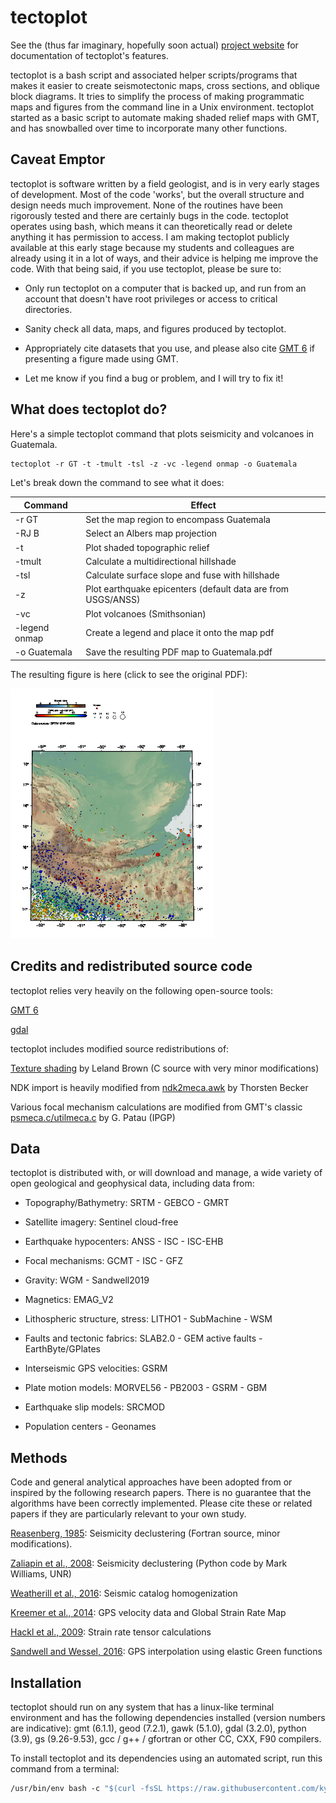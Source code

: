 tectoplot
=========

See the (thus far imaginary, hopefully soon actual) [project website][tectoplot] for documentation of tectoplot's features.

tectoplot is a bash script and associated helper scripts/programs that makes it easier to create seismotectonic maps, cross sections, and oblique block diagrams. It tries to simplify the process of making programmatic maps and figures from the command line in a Unix environment. tectoplot started as a basic script to automate making shaded relief maps with GMT, and has snowballed over time to incorporate many other functions.

Caveat Emptor
-------------

tectoplot is software written by a field geologist, and is in very early stages of development. Most of the code 'works', but the overall structure and design needs much improvement. None of the routines have been rigorously tested and there are certainly bugs in the code. tectoplot operates using bash, which means it can theoretically read or delete anything it has permission to access. I am making tectoplot publicly available at this early stage because my students and colleagues are already using it in a lot of ways, and their advice is helping me improve the code. With that being said, if you use tectoplot, please be sure to:

 * Only run tectoplot on a computer that is backed up, and run from an account that doesn't have root privileges or access to critical directories.

 * Sanity check all data, maps, and figures produced by tectoplot.

 * Appropriately cite datasets that you use, and please also cite [GMT 6][gmt6] if presenting a figure made using GMT.

 * Let me know if you find a bug or problem, and I will try to fix it!

What does tectoplot do?
-----------------------

Here's a simple tectoplot command that plots seismicity and volcanoes in Guatemala.

```proto
tectoplot -r GT -t -tmult -tsl -z -vc -legend onmap -o Guatemala
```

Let's break down the command to see what it does:

|Command|Effect|
|--|--|
|-r GT|Set the map region to encompass Guatemala|
|-RJ B|Select an Albers map projection|
|-t|Plot shaded topographic relief|
|-tmult|Calculate a multidirectional hillshade|
|-tsl|Calculate surface slope and fuse with hillshade|
|-z|Plot earthquake epicenters (default data are from USGS/ANSS)|
|-vc|Plot volcanoes (Smithsonian)|
|-legend onmap|Create a legend and place it onto the map pdf|
|-o Guatemala|Save the resulting PDF map to Guatemala.pdf|


The resulting figure is here (click to see the original PDF):

<a href=examples/Guatemala.pdf><img src=examples/Guatemala.jpg height=400></a>

Credits and redistributed source code
-------------------------------------

tectoplot relies very heavily on the following open-source tools:

[GMT 6][gmt6]

[gdal][gdal]

tectoplot includes modified source redistributions of:

[Texture shading][text] by Leland Brown (C source with very minor modifications)

NDK import is heavily modified from [ndk2meca.awk][ndk2meca] by Thorsten Becker

Various focal mechanism calculations are modified from GMT's classic [psmeca.c/utilmeca.c][utilmeca] by G. Patau (IPGP)

Data
----

tectoplot is distributed with, or will download and manage, a wide variety of open geological and geophysical data, including data from:

* Topography/Bathymetry: SRTM - GEBCO - GMRT

* Satellite imagery: Sentinel cloud-free

* Earthquake hypocenters: ANSS - ISC - ISC-EHB

* Focal mechanisms: GCMT - ISC - GFZ

* Gravity: WGM - Sandwell2019

* Magnetics: EMAG_V2

* Lithospheric structure, stress: LITHO1 - SubMachine - WSM

* Faults and tectonic fabrics: SLAB2.0 - GEM active faults - EarthByte/GPlates

* Interseismic GPS velocities: GSRM

* Plate motion models: MORVEL56 - PB2003 - GSRM - GBM

* Earthquake slip models: SRCMOD

* Population centers - Geonames


Methods
-------

Code and general analytical approaches have been adopted from or inspired by the following research papers. There is no guarantee that the algorithms have been correctly implemented. Please cite these or related papers if they are particularly relevant to your own study.

[Reasenberg, 1985][rb]: Seismicity declustering (Fortran source, minor modifications).

[Zaliapin et al., 2008][zaliapin]: Seismicity declustering (Python code by Mark Williams, UNR)

[Weatherill et al., 2016][weatherill]:  Seismic catalog homogenization

[Kreemer et al., 2014][kreemer]: GPS velocity data and Global Strain Rate Map

[Hackl et al., 2009][hackl]: Strain rate tensor calculations

[Sandwell and Wessel, 2016][sandwess]: GPS interpolation using elastic Green functions


Installation
------------

tectoplot should run on any system that has a linux-like terminal environment and has the following dependencies installed (version numbers are indicative): gmt (6.1.1), geod (7.2.1), gawk (5.1.0), gdal (3.2.0), python (3.9), gs (9.26-9.53),
gcc / g++ / gfortran or other CC, CXX, F90 compilers.


To install tectoplot and its dependencies using an automated script, run this command from a terminal:

```proto
/usr/bin/env bash -c "$(curl -fsSL https://raw.githubusercontent.com/kyleedwardbradley/tectoplot/main/install_tectoplot.sh)"
```




 [text]: http://www.textureshading.com/Home.html
 [utilmeca]: https://github.com/GenericMappingTools/gmt/blob/master/src/seis/utilmeca.c
 [gdal]: gdal.org
 [ndk2meca]: http://www-udc.ig.utexas.edu/external/becker/software/ndk2meca.awk
 [gmt6]: http://www.generic-mapping-tools.org
 [gmtcite]: https://www.generic-mapping-tools.org/cite/
 [tectoplot]: https://kyleedwardbradley.github.io/tectoplot/

 [rb]: https://doi.org/10.1029/JB090iB07p05479
 [zaliapin]: https://doi.org/10.1103/PhysRevLett.101.018501
 [weatherill]: https://doi.org/10.1093/gji/ggw232
 [kreemer]: https://doi.org/10.1002/2014GC005407
 [hackl]: https://doi.org/10.5194/nhess-9-1177-2009
 [sandwess]: doi.org/10.1002/2016GL070340
